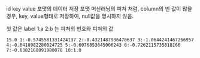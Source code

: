 id key value 포맷의 데이터 저장 포맷
머신러닝의 피쳐 처럼, column의 빈 값이 많을 경우, key, value형태로 저장하여, null값을 명시하지 않음.

첫 값은 label
1:a 2:b 는 피쳐의 번호와 피쳐의 값

```
15.0 1:-0.5745581331424137 2:-0.4321487936470637 3:-1.0644241467266957 4:-0.6418982280024725 5:-0.6076853645006243 6:-0.7262115735818166 7:-0.6382168891980078 10:1.0
```